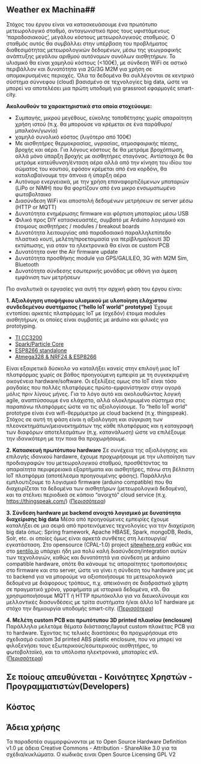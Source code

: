 ## Weather ex Machina##

Στόχος του έργου είναι να κατασκευάσουμε ένα πρωτότυπο μετεωρολογικό σταθμό, ανταγωνιστικό προς τους υφιστάμενους ‘παραδοσιακούς’, μεγάλου κόστους μετεωρολογικούς σταθμούς. Ο σταθμός αυτός θα συμβάλλει στην υπέρβαση του προβλήματος διαθεσιμότητας μετεωρολογικών δεδομένων, μέσω της γεωγραφικής ανάπτυξης μεγάλου αριθμού αυτόνομων συνόλων αισθητήρων. Το υλισμικό θα είναι χαμηλού κόστους (<100€), με σύνδεση WiFi σε αστικό περιβάλλον και δυνατότητα για 2G/3G M2M για χρήση σε απομακρυσμένες περιοχές. Όλα τα δεδομένα θα συλλέγονται σε κεντρικό σύστημα σύννεφου (cloud) βασισμένο σε τεχνολογίες big data, ώστε να μπορεί να αποτελέσει μια πρώτη υποδομή για grassroot εφαρμογές smart-city.


**Ακολουθούν τα χαρακτηριστικά στα οποία στοχεύουμε:**
 - Συμπαγής, μικρού μεγέθους, εύκολης τοποθέτησης χωρίς απαραίτητη χρήση ιστού (π.χ. θα μπορούσε να κρέμεται σε ένα παράθυρο/μπαλκόνι/γωνία)
 - χαμηλό συνολικό κόστος (λιγότερο από 100€) 
 - Mε αισθητήρες θερμοκρασίας, υγρασίας, ατμοσφαιρικής πίεσης, βροχής και αέρα. Για λόγους κόστους δε θα μετράμε βροχόπτωση, αλλά μόνο ύπαρξη βροχής με αισθητήρες σταγόνας. Αντίστοιχα δε θα μετράμε κατεύθυνση/ένταση αέρα αλλά από την κίνηση του ιδίου του σώματος του κουτιού, εφόσον κρέμεται από ένα κορδόνι, θα καταλαβαίνουμε την άπνοια ή ύπαρξη αέρα 
 - Aυτόνομο ενεργειακά, με την χρήση επαναφορτιζόμενων μπαταριών (LiPo or NiMH) που θα φορτίζουν από ένα μικρο ενσωματωμένο φωτοβολταικο
- Διασύνδεση WiFi και αποστολή δεδομένων μετρήσεων σε server μέσω (HTTP or MQTT)
 - Δυνατότητα ενημέρωσης firmware και φόρτιση μπαταρίας μέσω USB
 - Φιλικό προς DIY κατασκευαστές, συμβατό με Arduino  λογισμικό και έτοιμους αισθητήρες / modules / breakout boards
 - Δυνατότητα λειτουργίας από παραδοσιακό παραλληλεπίπεδο πλαστικό κουτί, μελέτη/προετοιμασία για περίβλημα/κουτί 3D εκτύπωσης, για οταν τα ηλεκτρονικά θα είναι σε custom PCB
 - Δυνατότητα over the Air firmware update
 - Δυνατότητα προσθήκης module για GPS/GALILEO, 3G with M2M Sim, Bluetooth
 - Δυνατότητα σύνδεσης εσωτερικής μονάδας με οθόνη για άμεση εμφάνιση των μετρήσεων


Πιο αναλυτικά οι εργασίες για αυτή την αρχική φάση του έργου είναι:

 **1. Αξιολόγηση υποψήφιου υλισμικού με υλοποίηση ελάχιστου συνδεδεμένου συστήματος (“hello IoT world” prototype)**
Έχουμε εντοπίσει αρκετές πλατφόρμες IoT με (σχεδόν) έτοιμα modules αισθητήρων, οι οποίες είναι συμβατές με arduino και φιλικές για prototyping. 

 - [TI CC3200](<https://github.com/ellak-monades-aristeias/WeatherXM/wiki/cc3200>)
 - [Spark/Particle Core](<https://github.com/ellak-monades-aristeias/WeatherXM/wiki/particle-core>)
 - [ESP8266 standalone](<https://github.com/ellak-monades-aristeias/WeatherXM/wiki/esp8266-standalone>)
 - [Atmega328 & NRF24 & ESP8266](<https://github.com/ellak-monades-aristeias/WeatherXM/wiki/ArduinoProMini_3.3.v-NRF24>)
 
Είναι εξαιρετικά δύσκολο να καταλήξει κανείς στην επιλογή μιας IoT πλατφόρμας χωρίς σε  βάθος προηγούμενη εμπειρία με τη συγκεκριμένη οικογένεια hardware/software. Οι εξελίξεις ομως στο IoT είναι τόσο ραγδαίες που πολλές πλατφόρμες πρώτο-εμφανίστηκαν στην αγορά μόλις πριν λίγους μήνες.  Για το λόγο αυτό και ακολουθώντας λογική agile, αναπτύσσουμε ένα ελάχιστο, αλλά ολοκληρωμένο σύστημα στις παραπάνω πλατφόρμες ώστε να τις αξιολογίσουμε. Το “hello IoT world” prototype είναι ένα wifi-θερμόμετρο με cloud backend (π.χ. thingspeak). Στόχος σε αυτή τη φάση είναι η αξιολόγηση και σύγκριση των πλεονεκτημάτων/μειονεκτημάτων της κάθε πλατφόρμας και η καταγραφή των διαφόρων αποτελεσμάτων (π.χ. κατανάλωση) ώστε να επιλέξουμε την ιδανικότερη με την ποια θα προχωρήσουμε. 



**2. Κατασκευή πρωτότυπου hardware**
Σε συνέχεια της αξιολόγησης και επιλογής ιδανικού hardawre, έχουμε προχωρήσουμε με την υλοποίηση των προδιαγραφών του μετεωρολογικού σταθμού, προσθέτοντας τα απαραίτητα περιφερειακά εξαρτήματα και αισθητήρες, πάνω στη βέλτιστη IoT πλατφόρμα (αποτέλεσμα προηγουμένης φάσης). Παράλληλα εμπλουτιζουμε το λογισμικό firmware  (arduino compatible) που θα διαχειρίζεται τα δεδομένα των αισθητήρων (μετεωρολογικά δεδομένα), και τα στέλνει περιοδικά σε κάποιο “ανοιχτό” cloud service  (π.χ. https://thingspeak.com/) 
([Περισσότερα](https://github.com/ellak-monades-aristeias/weatherxm/wiki/WxM-prototype))

**3. Σύνδεση hardware με backend ανοιχτό λογισμικό με δυνατότητα διαχείρισης big data**
Μέσα από προηγούμενες εμπειρίες έχουμε καταλήξει σε μια σειρά από προτεινόμενες τεχνολογίες για την διαχείριση big data όπως: Spring framework, Apache HBASE, Spark, mongoDB, Redis, Solr, etc.  οι οποίες όμως είναι αρκετά συνθέτες στη λειτουργία/εγκατάσταση. Στο opensource (CPAL-1.0) project [sitewhere.org](http://sitewhere.org) καθώς και στο [sentilo.io](http://sentilo.io) υπάρχει ήδη μια πολύ καλή διασύνδεση/integration αυτών των τεχνολογιών, καθώς και δυνατότητά για σύνδεση με arduino compatible hardware, οπότε θα κάνουμε τις απαραίτητες τροποποιήσεις στο firmware και στο server, ώστε να γίνει η σύνδεση του hardware μας με το backend για να μπορούμε να αξιοποιήσουμε τα μετεωρολογικά δεδομένα με διάφορους τρόπους, π.χ. απεικόνιση σε διαδραστικό χάρτη σε πραγματικό χρόνο, γραφήματα με ιστορικά δεδομένα, κτλ. Θα χρησιμοποιήσουμε MQTT ή HTTP πρωτόκολλο για να διευκολύνουμε και μελλοντικές διασυνδέσεις με τρίτα συστήματα ή/και άλλο IoT hardware με στόχο την δημιουργία υποδομής smart-city.
([Περισσότερα](https://github.com/ellak-monades-aristeias/WeatherXM/tree/master/D3-Backend))

**4. Μελέτη custom PCB και πρωτότυπου 3D printed πλαισίου (enclosure)**
Παράλληλα μελετάμε θέματα διάστασης/layout custom πλακέτας PCB για το hardware. Έχοντας τις τελικές διαστάσεις θα προχωρήσουμε στο σχεδιασμό custom 3d printed ABS plastic enclosure, που να μπορεί να φιλοξενήσει τους εξωτερικούς/εσωτερικούς αισθητήρες, το φωτοβολταϊκό, και τα υπόλοιπα ηλεκτρονικά, μπαταρίες κτλ.
([Περισσότερα](<https://github.com/ellak-monades-aristeias/WeatherXM/tree/master/D4-PCB-Enclosure>))

## Σε ποίους απευθύνεται - Κοινότητες Χρηστών - Προγραμματιστών(Developers) ##

## Κόστος ##

## Άδεια χρήσης ##
Τα παραδοτέα συμμορφώνονται με το Open Source Hardware Definition v1.0 με άδεια Creative Commons - Attribution - ShareAlike 3.0  για τα σχέδια/κυκλώματα. Ο κωδικάς ειναι Open Source Licensing GPL V2 
